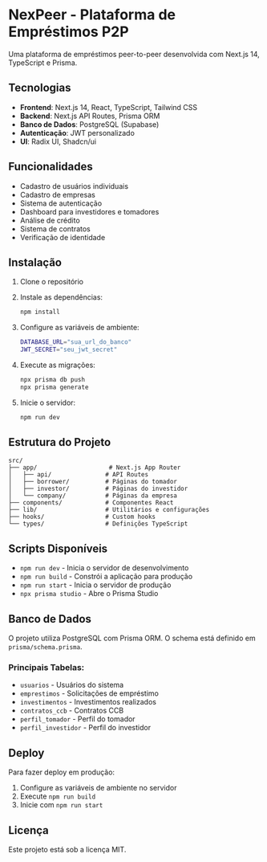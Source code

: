# NexPeer - Plataforma de Empréstimos P2P

Uma plataforma de empréstimos peer-to-peer desenvolvida com Next.js 14, TypeScript e Prisma.

## Tecnologias

- **Frontend**: Next.js 14, React, TypeScript, Tailwind CSS
- **Backend**: Next.js API Routes, Prisma ORM
- **Banco de Dados**: PostgreSQL (Supabase)
- **Autenticação**: JWT personalizado
- **UI**: Radix UI, Shadcn/ui

##  Funcionalidades

-  Cadastro de usuários individuais
-  Cadastro de empresas
-  Sistema de autenticação
-  Dashboard para investidores e tomadores
-  Análise de crédito
-  Sistema de contratos
-  Verificação de identidade

##  Instalação

1. Clone o repositório
2. Instale as dependências:
   ```bash
   npm install
   ```

3. Configure as variáveis de ambiente:
   ```bash
   DATABASE_URL="sua_url_do_banco"
   JWT_SECRET="seu_jwt_secret"
   ```

4. Execute as migrações:
   ```bash
   npx prisma db push
   npx prisma generate
   ```

5. Inicie o servidor:
   ```bash
   npm run dev
   ```

##  Estrutura do Projeto

```
src/
├── app/                    # Next.js App Router
│   ├── api/               # API Routes
│   ├── borrower/          # Páginas do tomador
│   ├── investor/          # Páginas do investidor
│   └── company/           # Páginas da empresa
├── components/            # Componentes React
├── lib/                   # Utilitários e configurações
├── hooks/                 # Custom hooks
└── types/                 # Definições TypeScript
```

##  Scripts Disponíveis

- `npm run dev` - Inicia o servidor de desenvolvimento
- `npm run build` - Constrói a aplicação para produção
- `npm run start` - Inicia o servidor de produção
- `npx prisma studio` - Abre o Prisma Studio

##  Banco de Dados

O projeto utiliza PostgreSQL com Prisma ORM. O schema está definido em `prisma/schema.prisma`.

### Principais Tabelas:
- `usuarios` - Usuários do sistema
- `emprestimos` - Solicitações de empréstimo
- `investimentos` - Investimentos realizados
- `contratos_ccb` - Contratos CCB
- `perfil_tomador` - Perfil do tomador
- `perfil_investidor` - Perfil do investidor

##  Deploy

Para fazer deploy em produção:

1. Configure as variáveis de ambiente no servidor
2. Execute `npm run build`
3. Inicie com `npm run start`

##  Licença

Este projeto está sob a licença MIT.
